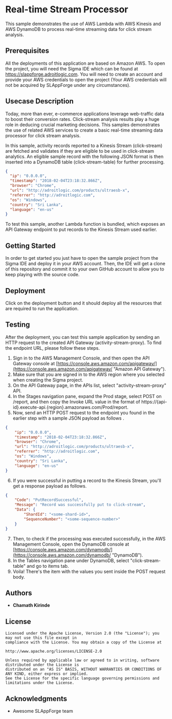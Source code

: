 # Real-time Stream Processor

This sample demonstrates the use of AWS Lambda with AWS Kinesis and AWS DynamoDB to process real-time streaming data for click stream analysis.

## Prerequisites

All the deployments of this application are based on Amazon AWS. To open the project, you will need the Sigma IDE which can be found at https://slappforge.adroitlogic.com. You will need to create an account and provide your AWS credentials to open the project (Your AWS credentials will not be acquired by SLAppForge under any circumstances).

## Usecase Description

Today, more than ever, e-commerce applications leverage web-traffic data to boost their conversion rates. Click-stream analysis results play a huge role in deducing crucial marketing decisions. This samples demonstrates the use of related AWS services to create a basic real-time streaming data processor for click stream analysis.

In this sample, activity records reported to a Kinesis Stream (click-stream) are fetched and validates if they are eligible to be used in click-stream analytics. An eligible sample record with the following JSON format is then inserted into a DynamoDB table (click-stream-table) for further processing.

```json
{
  "ip": "0.0.0.0",
  "timestamp": "2018-02-04T23:18:32.866Z",
  "browser": "Chrome",
  "url": "http://adroitlogic.com/products/ultraesb-x",
  "referrer": "http://adroitlogic.com",
  "os": "Windows",
  "country": "Sri Lanka",
  "language": "en-us"
}
```

To test this sample, another Lambda function is bundled, which exposes an API Gateway endpoint to put records to the Kinesis Stream used earlier.

## Getting Started

In order to get started you just have to open the sample project from the Sigma IDE and deploy it in your AWS account. Then, the IDE will get a clone of this repository and commit it to your own GitHub account to allow you to keep playing with the source code.

## Deployment

Click on the deployment button and it should deploy all the resources that are required to run the application.

## Testing

After the deployment, you can test this sample application by sending an HTTP request to the created API Gateway (activity-stream-proxy). To find the endpoint URL, please follow these steps.

1. Sign in to the AWS Management Console, and then open the API Gateway console at [https://console.aws.amazon.com/apigateway/](https://console.aws.amazon.com/apigateway/ "Amazon API Gateway").
2. Make sure that you are signed in to the AWS region where you selected when creating the Sigma project.
3. On the API Gateway page, in the APIs list, select "activity-stream-proxy" API.
4. In the Stages navigation pane, expand the Prod stage, select POST on /report, and then copy the Invoke URL value in the format of https://{api-id}.execute-api.{region}.amazonaws.com/Prod/report.
5. Now, send an HTTP POST request to the endpoint you found in the earlier step with a sample JSON payload as follows .
```json
{
    "ip": "0.0.0.0",
    "timestamp": "2018-02-04T23:18:32.866Z",
    "browser": "Chrome",
    "url": "http://adroitlogic.com/products/ultraesb-x",
    "referrer": "http://adroitlogic.com",
    "os": "Windows",
    "country": "Sri Lanka",
    "language": "en-us"
}
```
6. If you were successful in putting a record to the Kinesis Stream, you'll get a response payload as follows.
```json
{
    "Code": "PutRecordSuccessful",
    "Message": "Record was successfully put to click-stream",
    "Data": {
        "ShardId": "<some-shard-id>",
        "SequenceNumber": "<some-sequence-number>"
    }
}
```
7. Then, to check if the processing was executed successfully, in the AWS Management Console, open the DynamoDB console at [https://console.aws.amazon.com/dynamodb/](https://console.aws.amazon.com/dynamodb/ "DynamoDB").
8. In the Tables navigation pane under DynamoDB, select "click-stream-table" and go to items tab.
9. Voila! There's the item with the values you sent inside the POST request body.

## Authors

* **Chamath Kirinde**

## License

```
Licensed under the Apache License, Version 2.0 (the "License"); you may not use this file except in 
compliance with the License. You may obtain a copy of the License at 

http://www.apache.org/licenses/LICENSE-2.0 

Unless required by applicable law or agreed to in writing, software distributed under the License is 
distributed on an "AS IS" BASIS, WITHOUT WARRANTIES OR CONDITIONS OF ANY KIND, either express or implied. 
See the License for the specific language governing permissions and limitations under the License. 
```

## Acknowledgments

* Awesome SLAppForge team
